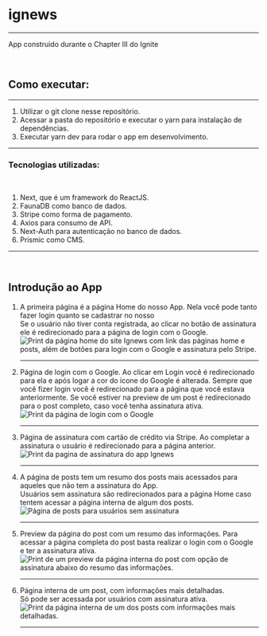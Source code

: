 # ignews

<hr />
<p>App construido durante o Chapter III do Ignite</p>
<br />
<h2>Como executar:</h2>
<hr />
<ol>
  <li>Utilizar o git clone nesse repositório.</li>
  <li>
    Acessar a pasta do repositório e executar o yarn para instalação de
    dependências.
  </li>
  <li>Executar yarn dev para rodar o app em desenvolvimento.</li>
</ol>
<hr />
<h3>Tecnologias utilizadas:</h3>
<br />
<ol>
  <li>Next, que é um framework do ReactJS.</li>
  <li>FaunaDB como banco de dados.</li>
  <li>Stripe como forma de pagamento.</li>
  <li>Axios para consumo de API.</li>
  <li>Next-Auth para autenticação no banco de dados.</li>
  <li>Prismic como CMS.</li>
</ol>
<hr />
<br />
<h2>Introdução ao App</h2>
<ol>
  <li>
    A primeira página é a página Home do nosso App. Nela você pode tanto fazer
    login quanto se cadastrar no nosso<br />
    Se o usuário não tiver conta registrada, ao clicar no botão de assinatura
    ele é redirecionado para a página de login com o Google.
    <br />
    <img
      src="https://imagensbrasil.org/images/2022/03/21/img1.md.jpg"
      alt="Print da página home do site Ignews com link das páginas home e posts, além de botões para login com o Google e assinatura pelo Stripe."
      aria-label="Print da página Home do site Ignews."
    />
  </li>
  <hr>
  <li>
      Página de login com o Google. Ao clicar em Login você é redirecionado para ela e após logar a cor do icone do Google é alterada.
      Sempre que você fizer login você é redirecionado para a página que você estava anteriormente. Se você estiver na preview de um post é redirecionado para o post completo, caso você tenha assinatura ativa.
      <br />
    <img src="https://imagensbrasil.org/images/2022/03/21/loginGoogle.jpg" alt="Print da página de login com o Google" aria-label="Print da página de login com o Google, mostrando o seu usuário e a opção de usar outra conta.">
  </li>
  <hr>
  <li>
      Página de assinatura com cartão de crédito via Stripe. Ao completar a assinatura o usuário é redirecionado para a página anterior.
    <br />
    <img src="https://imagensbrasil.org/images/2022/03/21/img3.jpg" alt="Print da pagina de assinatura do app Ignews" aria-label="Print da página de assinatura do app com campos de dados do cartão, endereço e dados do usuário.">
  </li>
  <hr>
  <li>
    A página de posts tem um resumo dos posts mais acessados para aqueles que
    não tem a assinatura do App. <br />
    Usuários sem assinatura são redirecionados para a página Home caso tentem
    acessar a página interna de algum dos posts.
    <br />
    <img
      src="https://imagensbrasil.org/images/2022/03/21/img2.jpg"
      alt="Página de posts para usuários sem assinatura"
      aria-label="Print da página de posts do site Ignews para usuários sem assinatura, onde só é exibido um resumo dos posts mais acessados"
    />
  </li>
  <hr>
  <li>
    Preview da página do post com um resumo das informações. Para acessar a página completa do post basta realizar o login com o Google e ter a assinatura ativa.
    <br />
    <img src="https://imagensbrasil.org/images/2022/03/21/preview.jpg" alt="Print de um preview da página interna do post com opção de assinatura abaixo do resumo das informações." aria-label="Print de um preview da página interna do post com opção de assinatura abaixo do resumo das informações e botão de login com Google no header.">
  </li>
  <hr>
  <li>
    Página interna de um post, com informações mais detalhadas.
    <br />
    Só pode ser acessada por usuários com assinatura ativa.
    <br />
    <img
      src="https://imagensbrasil.org/images/2022/03/21/img4.jpg"
      alt="Print da página interna de um dos posts com informações mais detalhadas."
      aria-label="Print da página interna de um dos posts com informações mais detalhadas. A seguir as informações do post selecionado: "
    />
  </li>
  <hr>
</ol>
